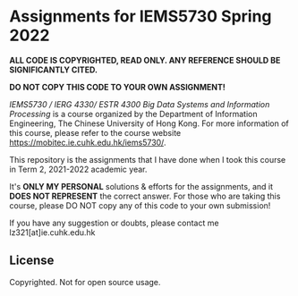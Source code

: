 # Assignments for IEMS5730 Spring 2022
**ALL CODE IS COPYRIGHTED, READ ONLY. ANY REFERENCE SHOULD BE SIGNIFICANTLY CITED.**

**DO NOT COPY THIS CODE TO YOUR OWN ASSIGNMENT!**

*IEMS5730 / IERG 4330/ ESTR 4300 Big Data Systems and Information Processing* is a course organized by the Department of Information Engineering, The Chinese University of Hong Kong. For more information of this course, please refer to the course website https://mobitec.ie.cuhk.edu.hk/iems5730/.

This repository is the assignments that I have done when I took this course in Term 2, 2021-2022 academic year.

It's **ONLY MY PERSONAL** solutions & efforts for the assignments, and it **DOES NOT REPRESENT** the correct answer. For those who are taking this course, please DO NOT copy any of this code to your own submission!

If you have any suggestion or doubts, please contact me lz321[at]ie.cuhk.edu.hk

## License

Copyrighted. Not for open source usage.
